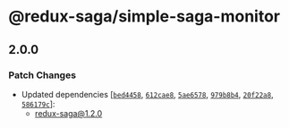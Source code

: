 # @redux-saga/simple-saga-monitor

## 2.0.0

### Patch Changes

- Updated dependencies [[`bed4458`](https://github.com/redux-saga/redux-saga/commit/bed4458a79f21fd568a9d970968c9c8b8cbe1bf4), [`612cae8`](https://github.com/redux-saga/redux-saga/commit/612cae81f0b8e6eb01b0b4c9ed961906be1fea98), [`5ae6578`](https://github.com/redux-saga/redux-saga/commit/5ae657844ce7d18153ddf7c3deb14c2c7ed81088), [`979b8b4`](https://github.com/redux-saga/redux-saga/commit/979b8b446f42e79a45c517b826cbddb89af8a54e), [`20f22a8`](https://github.com/redux-saga/redux-saga/commit/20f22a8edd3bc66c2373ad31fb2c81e9bfed435f), [`586179c`](https://github.com/redux-saga/redux-saga/commit/586179c1b6183e320161d79d3709aa7f7ca2dde3)]:
  - redux-saga@1.2.0
